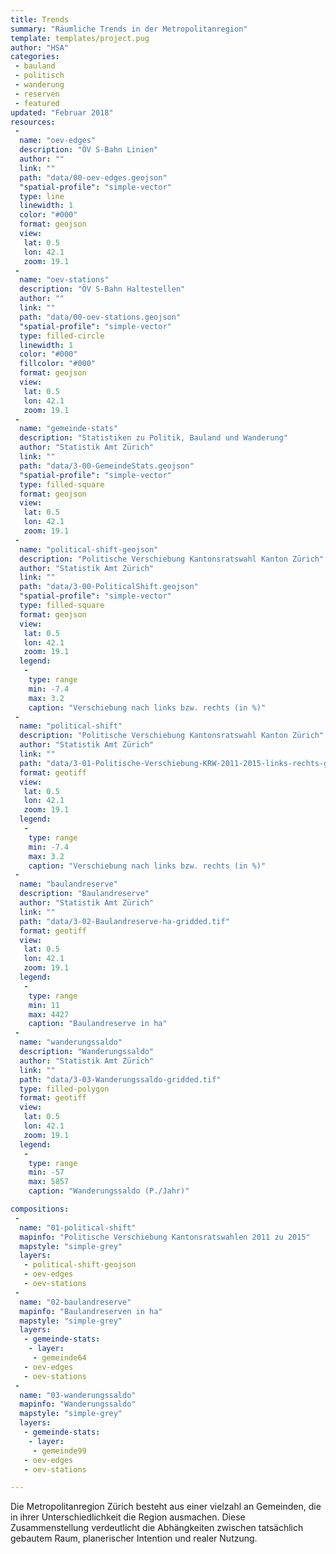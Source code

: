 ```yaml
---
title: Trends
summary: "Räumliche Trends in der Metropolitanregion"
template: templates/project.pug
author: "HSA"
categories:
 - bauland
 - politisch
 - wanderung
 - reserven
 - featured
updated: "Februar 2018"
resources:
 -
  name: "oev-edges"
  description: "ÖV S-Bahn Linien"
  author: ""
  link: ""
  path: "data/00-oev-edges.geojson"
  "spatial-profile": "simple-vector"
  type: line
  linewidth: 1
  color: "#000"
  format: geojson
  view:
   lat: 0.5
   lon: 42.1
   zoom: 19.1
 -
  name: "oev-stations"
  description: "ÖV S-Bahn Haltestellen"
  author: ""
  link: ""
  path: "data/00-oev-stations.geojson"
  "spatial-profile": "simple-vector"
  type: filled-circle
  linewidth: 1
  color: "#000"
  fillcolor: "#000"
  format: geojson
  view:
   lat: 0.5
   lon: 42.1
   zoom: 19.1
 -
  name: "gemeinde-stats"
  description: "Statistiken zu Politik, Bauland und Wanderung"
  author: "Statistik Amt Zürich"
  link: ""
  path: "data/3-00-GemeindeStats.geojson"
  "spatial-profile": "simple-vector"
  type: filled-square
  format: geojson
  view:
   lat: 0.5
   lon: 42.1
   zoom: 19.1
 -
  name: "political-shift-geojson"
  description: "Politische Verschiebung Kantonsratswahl Kanton Zürich"
  author: "Statistik Amt Zürich"
  link: ""
  path: "data/3-00-PoliticalShift.geojson"
  "spatial-profile": "simple-vector"
  type: filled-square
  format: geojson
  view:
   lat: 0.5
   lon: 42.1
   zoom: 19.1
  legend:
   -
    type: range
    min: -7.4
    max: 3.2
    caption: "Verschiebung nach links bzw. rechts (in %)"
 -
  name: "political-shift"
  description: "Politische Verschiebung Kantonsratswahl Kanton Zürich"
  author: "Statistik Amt Zürich"
  link: ""
  path: "data/3-01-Politische-Verschiebung-KRW-2011-2015-links-rechts-gridded.tif"
  format: geotiff
  view:
   lat: 0.5
   lon: 42.1
   zoom: 19.1
  legend:
   -
    type: range
    min: -7.4
    max: 3.2
    caption: "Verschiebung nach links bzw. rechts (in %)"
 -
  name: "baulandreserve"
  description: "Baulandreserve"
  author: "Statistik Amt Zürich"
  link: ""
  path: "data/3-02-Baulandreserve-ha-gridded.tif"
  format: geotiff
  view:
   lat: 0.5
   lon: 42.1
   zoom: 19.1
  legend:
   -
    type: range
    min: 11
    max: 4427
    caption: "Baulandreserve in ha"
 -
  name: "wanderungssaldo"
  description: "Wanderungssaldo"
  author: "Statistik Amt Zürich"
  link: ""
  path: "data/3-03-Wanderungssaldo-gridded.tif"
  type: filled-polygon
  format: geotiff
  view:
   lat: 0.5
   lon: 42.1
   zoom: 19.1
  legend:
   -
    type: range
    min: -57
    max: 5857
    caption: "Wanderungssaldo (P./Jahr)"

compositions:
 -
  name: "01-political-shift"
  mapinfo: "Politische Verschiebung Kantonsratswahlen 2011 zu 2015"
  mapstyle: "simple-grey"
  layers:
   - political-shift-geojson
   - oev-edges
   - oev-stations
 -
  name: "02-baulandreserve"
  mapinfo: "Baulandreserven in ha"
  mapstyle: "simple-grey"
  layers:
   - gemeinde-stats:
    - layer:
     - gemeinde64
   - oev-edges
   - oev-stations
 -
  name: "03-wanderungssaldo"
  mapinfo: "Wanderungssaldo"
  mapstyle: "simple-grey"
  layers:
   - gemeinde-stats:
    - layer:
     - gemeinde99
   - oev-edges
   - oev-stations

---
```


Die Metropolitanregion Zürich besteht aus einer vielzahl an Gemeinden, die in ihrer Unterschiedlichkeit die Region ausmachen. Diese Zusammenstellung verdeutlicht die Abhängkeiten zwischen tatsächlich gebautem Raum, planerischer Intention und realer Nutzung.
